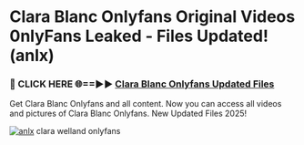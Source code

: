 # Clara Blanc Onlyfans Original Videos 0nlyFans Leaked - Files Updated! (anlx)

<h3>🔴 CLICK HERE 🌐==►► <a href="https://tinyurl.com/x26r9saj" rel="nofollow">Clara Blanc Onlyfans Updated Files</a></h3>

Get Clara Blanc Onlyfans and all content. Now you can access all videos and pictures of Clara Blanc Onlyfans. New Updated Files 2025!

[![anlx](https://i.imgur.com/LkgZPqh.gif)](https://tinyurl.com/x26r9saj)
clara welland onlyfans